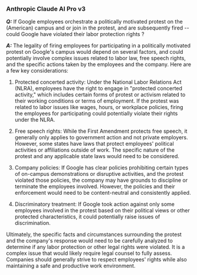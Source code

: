 ### Anthropic Claude AI Pro v3

***Q:*** If Google employees orchestrate a politically motivated protest on the (American) campus and or join in the protest, and are subsequently fired -- could Google have violated their labor protection rights ?

***A:*** The legality of firing employees for participating in a politically motivated protest on Google's campus would depend on several factors, and could potentially involve complex issues related to labor law, free speech rights, and the specific actions taken by the employees and the company. Here are a few key considerations:

1. Protected concerted activity: Under the National Labor Relations Act (NLRA), employees have the right to engage in "protected concerted activity," which includes certain forms of protest or activism related to their working conditions or terms of employment. If the protest was related to labor issues like wages, hours, or workplace policies, firing the employees for participating could potentially violate their rights under the NLRA.

2. Free speech rights: While the First Amendment protects free speech, it generally only applies to government action and not private employers. However, some states have laws that protect employees' political activities or affiliations outside of work. The specific nature of the protest and any applicable state laws would need to be considered.

3. Company policies: If Google has clear policies prohibiting certain types of on-campus demonstrations or disruptive activities, and the protest violated those policies, the company may have grounds to discipline or terminate the employees involved. However, the policies and their enforcement would need to be content-neutral and consistently applied.

4. Discriminatory treatment: If Google took action against only some employees involved in the protest based on their political views or other protected characteristics, it could potentially raise issues of discrimination.

Ultimately, the specific facts and circumstances surrounding the protest and the company's response would need to be carefully analyzed to determine if any labor protection or other legal rights were violated. It is a complex issue that would likely require legal counsel to fully assess. Companies should generally strive to respect employees' rights while also maintaining a safe and productive work environment.

